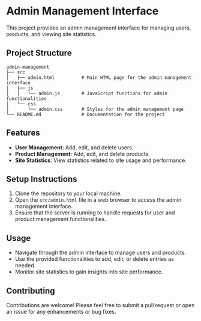 # Admin Management Interface

This project provides an admin management interface for managing users, products, and viewing site statistics.

## Project Structure

```
admin-management
├── src
│   ├── admin.html          # Main HTML page for the admin management interface
│   ├── js
│   │   └── admin.js        # JavaScript functions for admin functionalities
│   └── css
│       └── admin.css       # Styles for the admin management page
└── README.md               # Documentation for the project
```

## Features

- **User Management**: Add, edit, and delete users.
- **Product Management**: Add, edit, and delete products.
- **Site Statistics**: View statistics related to site usage and performance.

## Setup Instructions

1. Clone the repository to your local machine.
2. Open the `src/admin.html` file in a web browser to access the admin management interface.
3. Ensure that the server is running to handle requests for user and product management functionalities.

## Usage

- Navigate through the admin interface to manage users and products.
- Use the provided functionalities to add, edit, or delete entries as needed.
- Monitor site statistics to gain insights into site performance.

## Contributing

Contributions are welcome! Please feel free to submit a pull request or open an issue for any enhancements or bug fixes.